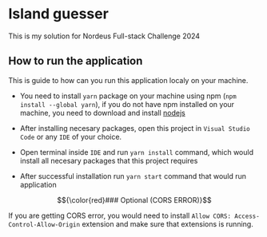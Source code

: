 # Island guesser

This is my solution for Nordeus Full-stack Challenge 2024

## How to run the application

This is guide to how can you run this application localy on your machine.

- You need to install `yarn` package on your machine using npm (`npm install --global yarn`),
  if you do not have npm installed on your machine, you need to download and install [nodejs](https://nodejs.org/en)

- After installing necesary packages, open this project in `Visual Studio Code` or any `IDE` of your choice.

- Open terminal inside `IDE` and run `yarn install` command, which would install all necesary packages that this project requires

- After successful installation run `yarn start` command that would run application

$${\color{red}### Optional (CORS ERROR)}$$

If you are getting CORS error, you would need to install `Allow CORS: Access-Control-Allow-Origin` extension and make sure that extensions is running.
